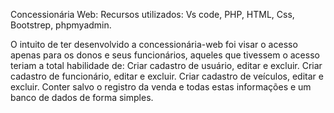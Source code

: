 Concessionária Web:
Recursos utilizados: Vs code, PHP, HTML, Css, Bootstrep, phpmyadmin.

 O intuito de ter desenvolvido a concessionária-web foi visar o acesso apenas para os donos e seus funcionários, aqueles que tivessem o acesso teriam a total habilidade de: 
 Criar cadastro de usuário, editar e excluir.
 Criar cadastro de funcionário, editar e excluir.
 Criar cadastro de veículos, editar e excluir.
 Conter salvo o registro da venda e todas estas informações e um banco de dados de forma simples.
